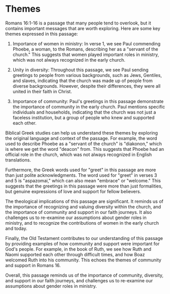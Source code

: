 # Themes

Romans 16:1-16 is a passage that many people tend to overlook, but it contains important messages that are worth exploring. Here are some key themes expressed in this passage:

1. Importance of women in ministry: In verse 1, we see Paul commending Phoebe, a woman, to the Romans, describing her as a "servant of the church." This suggests that women played important roles in ministry, which was not always recognized in the early church.

2. Unity in diversity: Throughout this passage, we see Paul sending greetings to people from various backgrounds, such as Jews, Gentiles, and slaves, indicating that the church was made up of people from diverse backgrounds. However, despite their differences, they were all united in their faith in Christ.

3. Importance of community: Paul's greetings in this passage demonstrate the importance of community in the early church. Paul mentions specific individuals and households, indicating that the church was not just a faceless institution, but a group of people who knew and supported each other.

Biblical Greek studies can help us understand these themes by exploring the original language and context of the passage. For example, the word used to describe Phoebe as a "servant of the church" is "diakonon," which is where we get the word "deacon" from. This suggests that Phoebe had an official role in the church, which was not always recognized in English translations.

Furthermore, the Greek words used for "greet" in this passage are more than just polite acknowledgments. The word used for "greet" in verses 3 and 5 is "aspazomai," which can also mean "embrace" or "welcome." This suggests that the greetings in this passage were more than just formalities, but genuine expressions of love and support for fellow believers.

The theological implications of this passage are significant. It reminds us of the importance of recognizing and valuing diversity within the church, and the importance of community and support in our faith journeys. It also challenges us to re-examine our assumptions about gender roles in ministry, and to recognize the contributions of women in the early church and today.

Finally, the Old Testament contributes to our understanding of this passage by providing examples of how community and support were important for God's people. For example, in the book of Ruth, we see how Ruth and Naomi supported each other through difficult times, and how Boaz welcomed Ruth into his community. This echoes the themes of community and support in Romans 16.

Overall, this passage reminds us of the importance of community, diversity, and support in our faith journeys, and challenges us to re-examine our assumptions about gender roles in ministry.

